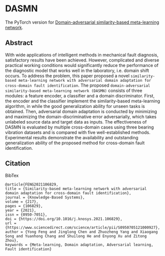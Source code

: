 # DASMN
The PyTorch version for [Domain-adversarial similarity-based meta-learning network](https://www.sciencedirect.com/science/article/pii/S0950705121000927).

## Abstract
  With wide applications of intelligent methods in mechanical fault diagnosis, satisfactory results have been achieved. However, complicated and diverse practical working conditions would significantly reduce the performance of the diagnostic model that works well in the laboratory, i.e. domain shift occurs. To address the problem, this paper proposed a novel `similarity-based meta-learning network with adversarial domain adaptation for cross-domain fault identification`. The proposed `domain-adversarial similarity-based meta-learning network (DASMN)` consists of three modules: a feature encoder, a classifier and a domain discriminator. First, the encoder and the classifier implement the similarity-based meta-learning algorithm, in while the good generalization ability for unseen tasks is obtained. Then, adversarial domain adaptation is conducted by minimizing and maximizing the domain-discriminative error adversarially, which takes unlabeled source data and target data as inputs. The effectiveness of DASMN is evaluated by multiple cross-domain cases using three bearing vibration datasets and is compared with five well-established methods. Experimental results demonstrate the availability and outstanding generalization ability of the proposed method for cross-domain fault identification.
  
## Citation
BibTex
```
@article{FENG2021106829,
title = {Similarity-based meta-learning network with adversarial domain adaptation for cross-domain fault identification},
journal = {Knowledge-Based Systems},
volume = {217},
pages = {106829},
year = {2021},
issn = {0950-7051},
doi = {https://doi.org/10.1016/j.knosys.2021.106829},
url = {https://www.sciencedirect.com/science/article/pii/S0950705121000927},
author = {Yong Feng and Jinglong Chen and Zhuozheng Yang and Xiaogang Song and Yuanhong Chang and Shuilong He and Enyong Xu and Zitong Zhou},
keywords = {Meta-learning, Domain adaptation, Adversarial learning, Fault identification}
```
